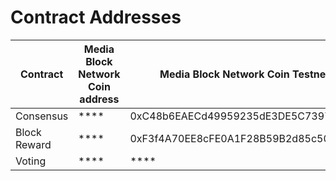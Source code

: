 # Contract Addresses

| Contract     | Media Block Network Coin address | Media Block Network Coin Testnet address   |
| ------------ | -------------------------------- | ------------------------------------------ |
| Consensus    | \*\*\*\*                         | 0xC48b6EAECd49959235dE3DE5C73974079d2Be325 |
| Block Reward | \*\*\*\*                         | 0xF3f4A70EE8cFE0A1F28B59B2d85c505c1d32bcbB |
| Voting       | \*\*\*\*                         | \*\*\*\*                                   |
